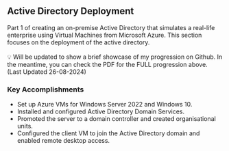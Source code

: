 <h2> Active Directory Deployment </h2>
Part 1 of creating an on-premise Active Directory that simulates a real-life enterprise using Virtual Machines from Microsoft Azure. This section focuses on the deployment of the active directory.
</br>
</br>
💡 Will be updated to show a brief showcase of my progression on Github. In the meantime, you can check the PDF for the FULL progression above. (Last Updated 26-08-2024)

<h3>Key Accomplishments</h3>

  - Set up Azure VMs for Windows Server 2022 and Windows 10.
  - Installed and configured Active Directory Domain Services.
  - Promoted the server to a domain controller and created organisational units.
  - Configured the client VM to join the Active Directory domain and enabled remote desktop access.
